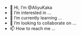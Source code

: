 - 👋 Hi, I’m @AliyuKaka
- 👀 I’m interested in ...
- 🌱 I’m currently learning ...
- 💞️ I’m looking to collaborate on ...
- 📫 How to reach me ...

<!---
AliyuKaka/AliyuKaka is a ✨ special ✨ repository because its `README.md` (this file) appears on your GitHub profile.
You can click the Preview link to take a look at your changes.
--->
